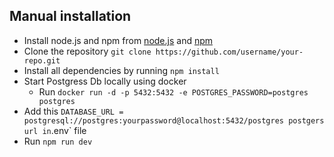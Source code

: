 ## Manual installation

- Install node.js and npm from [node.js](https://nodejs.org/en/download/) and [npm](https://www.npmjs.com/get-npm)
- Clone the repository `git clone https://github.com/username/your-repo.git`
- Install all dependencies by running `npm install`
- Start Postgress Db locally using docker
  - Run `docker run -d -p 5432:5432 -e POSTGRES_PASSWORD=postgres postgres`
- Add this `DATABASE_URL = postgresql://postgres:yourpassword@localhost:5432/postgres
postgers url in`.env` file
- Run `npm run dev`
